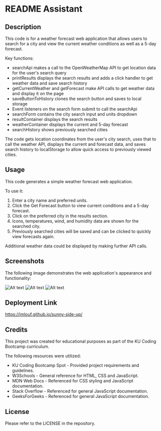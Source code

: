 # README Assistant

## Description

This code is for a weather forecast web application that allows users to search for a city and view the current weather conditions as well as a 5-day forecast.

Key functions:

- searchApi makes a call to the OpenWeatherMap API to get location data for the user's search query
- printResults displays the search results and adds a click handler to get weather data and save search history
- getCurrentWeather and getForecast make API calls to get weather data and display it on the page
- saveButtonToHistory clones the search button and saves to local storage
- Event listeners on the search form submit to call the searchApi
- searchForm contains the city search input and units dropdown
- resultContainer displays the search results
- weatherContainer displays the current and 5-day forecast
- searchHistory shows previously searched cities

The code gets location coordinates from the user's city search, uses that to call the weather API, displays the current and forecast data, and saves search history to localStorage to allow quick access to previously viewed cities.

## Usage

This code generates a simple weather forecast web application.

To use it:

1. Enter a city name and preferred units.
2. Click the Get Forecast button to view current conditions and a 5-day forecast.
3. Click on the preferred city in the results section.
4. Icons, temperatures, wind, and humidity data are shown for the searched city.
5. Previously searched cities will be saved and can be clicked to quickly view forecasts again.

Additional weather data could be displayed by making further API calls.

## Screenshots

The following image demonstrates the web application's appearance and functionality:

![Alt text](./assets/images/mockup-1.png)
![Alt text](./assets/images/mockup-2.png)
![Alt text](./assets/images/mockup-3.png)

## Deployment Link

https://jmlouf.github.io/sunny-side-up/

## Credits

This project was created for educational purposes as part of the KU Coding Bootcamp curriculum.

The following resources were utilized:

- KU Coding Bootcamp Spot - Provided project requirements and guidelines.
- W3Schools - General reference for HTML, CSS and JavaScript.
- MDN Web Docs - Referenced for CSS styling and JavaScript documentation.
- Stack Overflow - Referenced for general JavaScript documentation.
- GeeksForGeeks - Referenced for general JavaScript documentation.

## License

Please refer to the LICENSE in the repository.